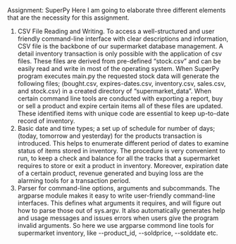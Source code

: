 Assignment: SuperPy
Here I am going to elaborate three different elements that are the necessity for this assignment.
1.	CSV File Reading and Writing. To access a well-structured and user friendly command-line interface with clear descriptions and information, CSV file is the backbone of our supermarket database management. A detail inventory transaction is only possible with the application of csv files. These files are derived from pre-defined “stock.csv” and can be easily read and write in most of the operating system. When SuperPy program executes main.py the requested stock data will generate the following files; (bought.csv, expires-dates.csv, inventory.csv, sales.csv, and stock.csv) in a created directory of “supermarket_data”. When certain command line tools are conducted with exporting a report, buy or sell a product and expire certain items all of these files are updated. These identified items with unique code are essential to keep up-to-date record of inventory.
2.	Basic date and time types; a set up of schedule for number of days; (today, tomorrow and yesterday) for the products transaction is introduced. This helps to enumerate different period of dates to examine status of items stored in inventory. The procedure is very convenient to run, to keep a check and balance for all the tracks that a supermarket requires to store or exit a product in inventory. Moreover, expiration date of a certain product, revenue generated and buying loss are the alarming tools for a transaction period.
3.	Parser for command-line options, arguments and subcommands. The argparse module makes it easy to write user-friendly command-line interfaces. This defines what arguments it requires, and will figure out how to parse those out of sys.argv. It also automatically generates help and usage messages and issues errors when users give the program invalid arguments. So here we use argparse commond line tools for supermarket inventory, like --product_id, --soldprice, --solddate etc.

